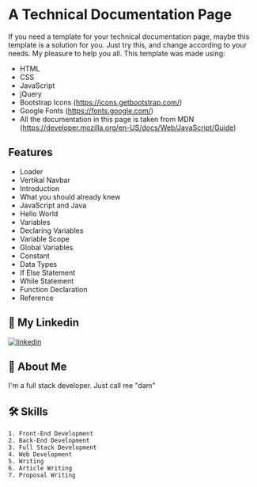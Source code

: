 # A Technical Documentation Page

If you need a template for your technical documentation page, maybe this template is a solution for you. Just try this, and change according to your needs. My pleasure to help you all. This template was made using:

- HTML
- CSS
- JavaScript
- jQuery
- Bootstrap Icons (https://icons.getbootstrap.com/)
- Google Fonts (https://fonts.google.com/)
- All the documentation in this page is taken from MDN (https://developer.mozilla.org/en-US/docs/Web/JavaScript/Guide)


## Features

- Loader
- Vertikal Navbar
- Introduction
- What you should already knew
- JavaScript and Java
- Hello World
- Variables
- Declaring Variables
- Variable Scope
- Global Variables
- Constant
- Data Types
- If Else Statement
- While Statement
- Function Declaration
- Reference

## 🔗 My Linkedin
[![linkedin](https://img.shields.io/badge/linkedin-0A66C2?style=for-the-badge&logo=linkedin&logoColor=white)](https://www.linkedin.com/in/pangeran-saddam-husain-2b5096207/)

## 🚀 About Me
I'm a full stack developer. Just call me "dam"
## 🛠 Skills
    1. Front-End Development
    2. Back-End Development
    3. Full Stack Development
    4. Web Development
    5. Writing
    6. Article Writing
    7. Proposal Writing

